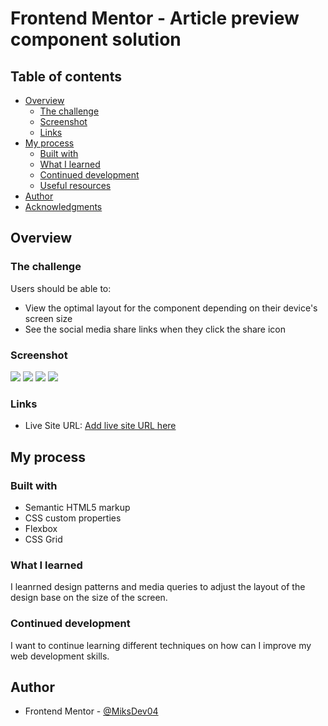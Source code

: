 # Frontend Mentor - Article preview component solution

## Table of contents

- [Overview](#overview)
  - [The challenge](#the-challenge)
  - [Screenshot](#screenshot)
  - [Links](#links)
- [My process](#my-process)
  - [Built with](#built-with)
  - [What I learned](#what-i-learned)
  - [Continued development](#continued-development)
  - [Useful resources](#useful-resources)
- [Author](#author)
- [Acknowledgments](#acknowledgments)


## Overview

### The challenge

Users should be able to:

- View the optimal layout for the component depending on their device's screen size
- See the social media share links when they click the share icon

### Screenshot

![][./screenshots/Screenshot(9).png]
![][./screenshots/Screenshot(10).png]
![][./screenshots/Screenshot(11).png]
![][./screenshots/Screenshot(12).png]

### Links

- Live Site URL: [Add live site URL here](https://your-live-site-url.com)


## My process

### Built with

- Semantic HTML5 markup
- CSS custom properties
- Flexbox
- CSS Grid

### What I learned

I leanrned design patterns and media queries to adjust the layout of the design base on the size of the screen.

### Continued development

I want to continue learning different techniques on how can I improve my web development skills.


## Author

- Frontend Mentor - [@MiksDev04](https://www.frontendmentor.io/profile/MiksDev04)


[./screenshots/Screenshot(9).png]: ./screenshots/Screenshot(9).png
[./screenshots/Screenshot(10).png]: ./screenshots/Screenshot(10).png
[./screenshots/Screenshot(11).png]: ./screenshots/Screenshot(11).png
[./screenshots/Screenshot(12).png]: ./screenshots/Screenshot(12).png